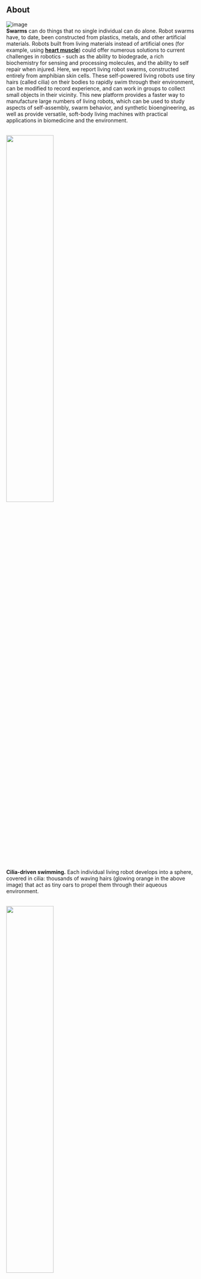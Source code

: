 ## About

![image](https://LivingRobotSwarms.github.io/img/livingrobotswarm.gif) <br>
**Swarms** can do things that no single individual can do alone. Robot swarms have, to date, been constructed from plastics, metals, and other artificial materials. Robots built from living materials instead of artificial ones (for example, using [**heart muscle**](https://cdorgs.github.io/)) could offer numerous solutions to current challenges in robotics - such as the ability to biodegrade, a rich biochemistry for sensing and processing molecules, and the ability to self repair when injured. Here, we report living robot swarms, constructed entirely from amphibian skin cells. These self-powered living robots use tiny hairs (called cilia) on their bodies to rapidly swim through their environment, can be modified to record experience, and can work in groups to collect small objects in their vicinity. This new platform provides a faster way to manufacture large numbers of living robots, which can be used to study aspects of self-assembly, swarm behavior, and synthetic bioengineering, as well as provide versatile, soft-body living machines with practical applications in biomedicine and the environment.
<br><br>

<img src="https://LivingRobotSwarms.github.io/img/ciliabot.jpg" width="50%"> <br>
**Cilia-driven swimming.** Each individual living robot develops into a sphere, covered in cilia: thousands of waving hairs (glowing orange in the above image) that act as tiny oars to propel them through their aqueous environment.
<br><br>

<img src="https://LivingRobotSwarms.github.io/img/eofsp2.jpg" width="50%"> <br>
**Go, see, remember, report back.** An RNA molecule was introduced to the living robots to give them molecular memory: if exposed to blue light while swimming through their dish, they will glow red (when viewed under a fluorescent microscope) otherwise they glow green, indicating that they did not “see” the blue light.
<br><br>

## How they're made and what they can do:
<iframe width="100%" height="400" src="https://www.youtube.com/embed/dG4jB_LfQ5Y" frameborder="0" allowfullscreen></iframe>
A 1.5 minute summary video which can be downloaded [here](https://drive.google.com/file/d/1KrVKsysCs-OE1f0HI5l9gvVJlhxymO_c/view) and
**without text** overlay [here](https://drive.google.com/file/d/1MqkjfNsskjijEuX3D0sK0i0m0-4JGOxw/view). <br>
Video credit: Douglas Blackiston.
<br><br>

## FAQ

### What's new here?
[**The first xenobots**](https://cdorgs.github.io/) paper was, at heart, a proof of principle that living robots exist, and that AI can design them to do simple things. This second paper shows new steps we've taken towards making these useful tools.
<br>

### Why robot swarms?
Groups of cells, organisms, and robots can complete tasks that an individual cannot perform alone. Swarms are robust to the loss or addition of units, and can work together to reduce the cognitive load and morphological complexity of individual agents, allowing the mass production of smaller, simpler, cheaper robots.
<br>

### How big/small are they?
The living robots within a swarm vary from one quarter to one half of a millimeter: about the size of a fine grain of sand.
<br>

### What can they do?
We’ve built living robots which can swim through their environment using tufts of hair like structures on their surface. These self-propelled organisms can swim through mazes, move through 0.6mm (.02in) tubes, heal from injury, and record information about their environment. When placed in large groups, swarms of living robots are able to gather particles/objects in their environment.
<br>

### How do they have memory?
Using a RNA molecule introduced to the living robots, they appear green when viewed under a fluorescent microscope. However, if exposed to blue light, they will permanently change color red, which allows investigators to retrieve a molecular memory of bot experience as they swim around their environment. In the future, we plan to expand this method to allow our living robots to sense, and record, many different stimuli across their lifetime.
<br>

### Are they aquatic?
Our living robots can live in freshwater and brackish water, and can tolerate temperature ranges of 4°C (40°F) to 26°C (80°F).
<br>

### How long do they live?
The living robots can survive 10-14 days without food, consuming the energy preloaded in the frog egg (similar to the yolk of a chicken egg). If given an external food source, in the form of a sugar rich media, they can survive for a period of months.
<br>

### What happens when they die?
A major benefit of living robots is that they are biodegradable. At the end of their lifespan they fall apart and break down in the water.
<br>

### Can they reproduce?
The living robots cannot reproduce - they contain no reproductive cells (their composition is 100% somatic tissue).
<br>

### Why do you call them "living robots"?
These organisms are created in a similar way to a traditional robot, using cells and tissues as materials from which to ‘build’ the structure/form and create predictable behavior. We also employ simulation and modeling in our studies to speed up the design process and solve numerous technical challenges.
<br>

### How are these different from biohybrid robots?
Biohybrid designs contain both biological and artificial components, our designs are made entirely out of living cells.
<br>

### Are there environmental applications?
There are numerous environmental challenges that would benefit from a programmable living robot. These include biosensing (recording exposure to pollutants or contaminants in a waterway), bioaccumulation (collecting molecules or materials such as microplastics, which we could then extract from the living robot), and bioremediation (seeking out and breaking down harmful chemicals). A major advantage is that our robots are entirely biodegradable.
<br>

### Are there biomedical applications?
Medically, this technology could one day be used to build living robots from a patient's stem cells, which could then help repair/regenerate damaged tissues, aid in targeted drug delivery, or even seek out cancerous tissues.
<br>

### How is this possible?
Unlike traditional robots, these robots are built entirely from cells. The construction method to build three-dimensional living robots (each is made from ~3000 cells) was the focus of our first study, published in 2020 (see video above on ‘how are they built?’). The method used here to build swimming swarms requires much less shaping and intervention, greatly speeding up production.
<br>

### Why is this important?
A living robot offers a number of advantages (as well as disadvantages) when compared to traditional robots. They are biodegradable, improving their use in environmental applications, and would be biocompatible if built from a patient's cells. In addition, they are self-powered and are capable of repairing themselves when damaged.
<br>

### What's the computational advance?
We developed a GPU-accelerated physics engine to efficiently simulate tens of thousands of interacting biological and physical elements (cells and debris particles) that can be present within a single swarm of living robots. Hundreds of thousands of living robot swarms were simulated. 
<br>

### What's the point of the simulations?
We used our new powerful simulator as a scientific tool to test hypotheses about the simplest control mechanisms required to achieve one of the behaviors that living robot swarms naturally exhibit: debris aggregation. We also used the simulator as a design tool to understand how to enhance debris aggregation, which might help future generations of living robot swarms perform useful work in the real world.
<br>

### Besides the robotics aspect, what can we learn about biology?
An overarching biological question is how do cells cooperate to build complex, functional bodies? How can we control what they build, and what signals must be exchanged to create a specific morphology? This is important not only to understand the evolution of body shapes and the functions of the genome, but for all of biomedicine.


